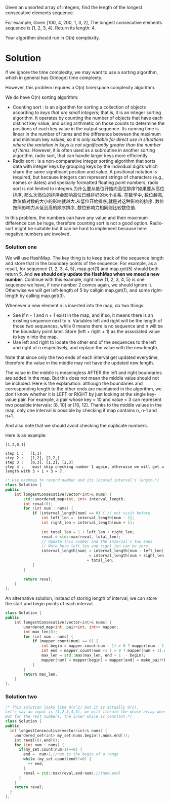 Given an unsorted array of integers, find the length of the longest consecutive elements sequence.

For example,
Given [100, 4, 200, 1, 3, 2],
The longest consecutive elements sequence is [1, 2, 3, 4]. Return its length: 4.

Your algorithm should run in O(n) complexity.

# Solution

If we ignore the time complexity, we may want to use a sorting algorithm, which in general has O(nlogn) time complexty.

However, this problem requires a O(n) time/space complexity algorithm.

We do have O(n) sorting algorithm:

* Counting sort : is an algorithm for sorting a collection of objects according to _keys that are small integers_; that is, it is an integer sorting algorithm. It operates by counting the number of objects that have each distinct key value, and using arithmetic on those counts to determine the positions of each key value in the output sequence. Its running time is linear in the number of items and the difference between the maximum and minimum key values, so _it is only suitable for direct use in situations where the variation in keys is not significantly greater than the number of items_. However, it is often used as a subroutine in another sorting algorithm, radix sort, that can handle larger keys more efficiently.
* Radix sort : is a non-comparative integer sorting algorithm that sorts data with integer keys by grouping keys by the individual digits which share the same significant position and value. A positional notation is required, but because integers can represent strings of characters (e.g., names or dates) and specially formatted floating point numbers, radix sort is not limited to integers.为什么要从低位开始向高位排序?如果要从高位排序, 那么次高位的排序会影响高位已经排好的大小关系. 在数学中, 数位越高,数位值对数的大小的影响就越大.从低位开始排序,就是对这种影响的排序. 数位按照影响力从低到高的顺序排序, 数位影响力相同则比较数位值.


In this problem, the numbers can have any value and their maximum difference can be huge, therefore counting sort is not a good option.
Radix-sort might be suitable but it can be hard to implement because here negative numbers are involved.

### Solution one

We will use HashMap. The key thing is to keep track of the sequence length and store that in the boundary points of the sequence. For example, as a result, for sequence {1, 2, 3, 4, 5}, map.get(1) and map.get(5) should both return 5. And __we should only update the HashMap when we meed a new number__. Continue with this example, right now {1, 2, 3, 4, 5} is one sequence we have, if now number 2 comes again, we should ignore it. Otherwise we will get left-length of 5 by callgin map.get(1), and some right-length by calling map.get(3).

Whenever a new element n is inserted into the map, do two things:

* See if n - 1 and n + 1 exist in the map, and if so, it means there is an existing sequence next to n. Variables left and right will be the length of those two sequences, while 0 means there is no sequence and n will be the boundary point later. Store (left + right + 1) as the associated value to key n into the map.
* Use left and right to locate the other end of the sequences to the left and right of n respectively, and replace the value with the new length.

Note that since only the two ends of each interval get updated everytime, therefore the value in the middle may not have the updated new length.

The value in the middle is meaningless AFTER the left and right boundaries are added in the map. But this does not mean the middle value should not be included. Here is the explanation: although the boundaries and corresponding length to the other ends are maintained in the algorithm, we don't know whether it is LEFT or RIGHT by just looking at the single key-value pair. For example, a pair whose key = 10 and value = 3 can represent two possible intervals: [8, 10] or [10, 12]. Thanks to the middle values in the map, only one interval is possible by checking if map contains n, n-1 and n+1.

And also note that we should avoid checking the duplicate numbers.

Here is an example:

```
[1,2,0,1]

step 1 :   [1,1]
step 2 :   [1,2], [2,2,]
step 3 :   [0,3], [1,2], [2,3]
step 4 :    must skip checking number 1 again, otherwise we will get a length with 3 + 1 + 3 = 7.

```

```cpp
/* Use hashmap to record number and its located interval's length.*/
class Solution {
public:
    int longestConsecutive(vector<int>& nums) {
        std::unordered_map<int, int> interval_length;
        int reval(0);
        for (int num : nums) {
            if (interval_length[num] == 0) { // not visit before
                int left_len =  interval_length[num - 1];
                int right_len = interval_length[num + 1];
                
                int total_len = 1 + left_len + right_len;
                reval = std::max(reval, total_len);
                // Update this number and the interval's two ends
                // Note here left_len and right_len can be zero
                interval_length[num] = interval_length[num - left_len] 
                                     = interval_length[num + right_len]
                                    = total_len;
            }
        }
        
        return reval;
    }
};
```

An alternative solution, instead of storing length of interval, we can store the start and begin points of each interval.

```cpp
class Solution {
public:
    int longestConsecutive(vector<int>& nums) {
        unordered_map<int, pair<int, int>> mapper;
        int max_len(0);
        for (int num : nums) {
            if (mapper.count(num) == 0) {
                int begin = mapper.count(num - 1) > 0 ? mapper[num - 1].first : num;
                int end = mapper.count(num +1 ) > 0 ? mapper[num + 1].second : num;
                max_len = std::max(max_len, end + 1  - begin);
                mapper[num] = mapper[begin] = mapper[end] = make_pair(begin,end);
            }
        }
        return max_len;
    }
};
```

### Solution two

```cpp
/* This solution looks like O(n^2) but it is actually O(n).
Let's say an input is [1,2,3,4,5], we will iterate the whole array when we check 1.
But for the rest numbers, the inner while is constant.*/
class Solution {
public:
  int longestConsecutive(vector<int>& nums) {
    unordered_set<int> my_set(nums.begin(),nums.end());
    int reval(0),end(0);
    for (int num : nums) {
      if(my_set.count(num-1)==0) {
        end =  num+1;//num is the begin of a range
        while (my_set.count(end)!=0) {
          ++ end;
        }
        reval = std::max(reval,end-num);//[num,end)
      }
    }
    return reval;
  }
};
```
